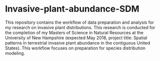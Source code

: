 # Invasive-plant-abundance-SDM
This repository contains the workflow of data preparation and analysis for my research on invasive plant distributions. This research is conducted for the completion of my Masters of Science in Natural Resources at the University of New Hampshire (expected May 2018, project title: Spatial patterns in terrestrial invasive plant abundance in the contiguous United States). This workflow focuses on preparation for species distribution modeling.
